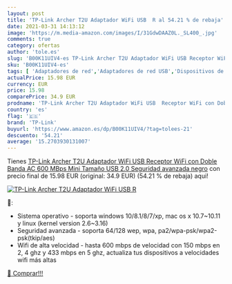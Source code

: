 ```yaml
---
layout: post
title: 'TP-Link Archer T2U Adaptador WiFi USB  R al 54.21 % de rebaja'
date: 2021-03-31 14:13:12
image: 'https://m.media-amazon.com/images/I/31GdwDAAZ0L._SL400_.jpg'
comments: true
category: ofertas
author: 'tole.es'
slug: 'B00K11UIV4-es TP-Link Archer T2U Adaptador WiFi USB Receptor WiFi con...'
sku: 'B00K11UIV4-es'
tags: [ 'Adaptadores de red','Adaptadores de red USB','Dispositivos de red','Informática','tp-link','wifi', ]
actualPrice: 15.98 EUR
currency: EUR
price: 15.98
comparePrice: 34.9 EUR
prodname: 'TP-Link Archer T2U Adaptador WiFi USB  Receptor WiFi con Doble Banda AC 600 MBps  Mini Tamaño  USB 2.0  Seguridad avanzada  negro'
country: 'es'
flag: '🇪🇸'
brand: 'TP-Link'
buyurl: 'https://www.amazon.es/dp/B00K11UIV4/?tag=tolees-21'
descuento: '54.21'
average: '15.2703930131007'
---
```


Tienes [TP-Link Archer T2U Adaptador WiFi USB  Receptor WiFi con Doble Banda AC 600 MBps  Mini Tamaño  USB 2.0  Seguridad avanzada  negro](https://www.amazon.es/dp/B00K11UIV4/?tag=tolees-21) con precio final de  15.98 EUR (original: 34.9 EUR) (54.21 %  de rebaja) aqui!

[![TP-Link Archer T2U Adaptador WiFi USB  R](https://m.media-amazon.com/images/I/31GdwDAAZ0L._SL400_.jpg)](https://www.amazon.es/dp/B00K11UIV4/?tag=tolees-21)

🔎:

- Sistema operativo - soporta windows 10/8.1/8/7/xp, mac os x 10.7~10.11 y linux (kernel version 2.6~3.16)
- Seguridad avanzada - soporta 64/128 wep, wpa, pa2/wpa-psk/wpa2-psk(tkip/aes)
- Wifi de alta velocidad - hasta 600 mbps de velocidad con 150 mbps en 2, 4 ghz y 433 mbps en 5 ghz, actualiza tus dispositivos a velocidades wifi más altas

[🛒 Comprar!!!](https://www.amazon.es/dp/B00K11UIV4/?tag=tolees-21)
